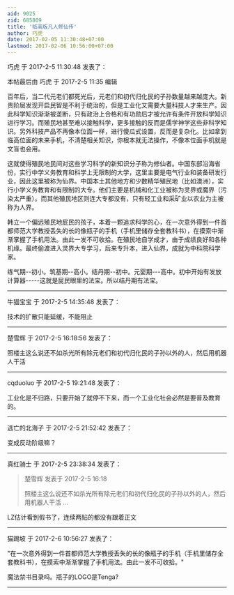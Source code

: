 ```yaml
---
aid: 9025
zid: 685809
title: '临高版凡人修仙传'
author: 巧虎
date: 2017-02-05 11:30:48+07:00
lastmod: 2017-02-06 10:56:00+07:00
---
```


巧虎 于 2017-2-5 11:30:48 发表了：

本帖最后由 巧虎 于 2017-2-5 11:35 编辑 

百年后，当二代元老们都死光后，元老们和初代归化民的子孙数量越来越庞大。新贵阶层发现开启民智是不利于统治的，但是工业化又需要大量科技人才来生产。因此科学知识渐渐被垄断，只有政治上合格和有功勋后才被允许有条件开放科学知识进行学习。而殖民地甚至难以接触科学，更多接触的反而是儒学神学这些非科学知识。另外科技产品不再像本位面一样，进行傻瓜式设置，反而是复杂化。比如拿到临高位面的未来手机，不清楚相关知识，你根本就无法操作，不像本位面手机就是文盲也会用。

这就使得殖民地民间对这些学习科学的新知识分子称为修仙者。中国东部沿海省份，实行中学义务教育和科学上无限制的大学，这里主要是电气行业和装备研发行业，因此这里被称为仙界。中国本土其他地方和少数精华殖民地（比如澳洲），实行小学义务教育和有限制的大专。他们主要是机械和化工业被称为灵界或魔界（污染太严重）。而其他殖民地区则连大专都没有，只有轻工业和采矿业以农业为主被称为人界。

韩立一个偏远殖民地屁民的孩子，本着一颗追求科学的心，在一次意外得到一件首都师范大学教授丢失的长的像瓶子的手机（手机里储存全套教科书），在摸索中渐渐掌握了手机用法。由此一发不可收拾。在殖民地自学成才，由于成绩良好和各种机缘。最终偷渡进入灵界大专学习，后来专升本，进入仙界，成就为中科院科学家。

练气期--初小。筑基期--高小。结丹期--初中。元婴期---高中。初中开始有发放计算器-----这就是屁民眼里的法宝。所以结丹期有法宝。

---------

牛猫宝宝 于 2017-2-5 14:35:48 发表了：

技术的扩散只能延缓，不能阻止

---------

楚雪辉 于 2017-2-5 16:18:56 发表了：

照楼主这么说还不如杀光所有除元老们和初代归化民的子孙以外的人，然后用机器人干活

---------

cqduoluo 于 2017-2-5 19:21:48 发表了：

工业化是不归路，只要开始了就停不下来，而一个工业化社会必然是要普及教育的。

---------

逃亡的北海子 于 2017-2-5 21:52:42 发表了：

变成反动阶级嘛？

---------

真红骑士 于 2017-2-5 23:38:34 发表了：

> 楚雪辉 发表于 2017-2-5 16:18
> 
> 照楼主这么说还不如杀光所有除元老们和初代归化民的子孙以外的人，然后用机器人干活 ...



LZ估计看到假书了，连续两贴的都没有跟着正文

---------

猫踢坡 于 2017-2-6 10:56:27 发表了：

"在一次意外得到一件首都师范大学教授丢失的长的像瓶子的手机（手机里储存全套教科书），在摸索中渐渐掌握了手机用法。由此一发不可收拾。"

魔法禁书目录吗。瓶子的LOGO是Tenga?

---------

